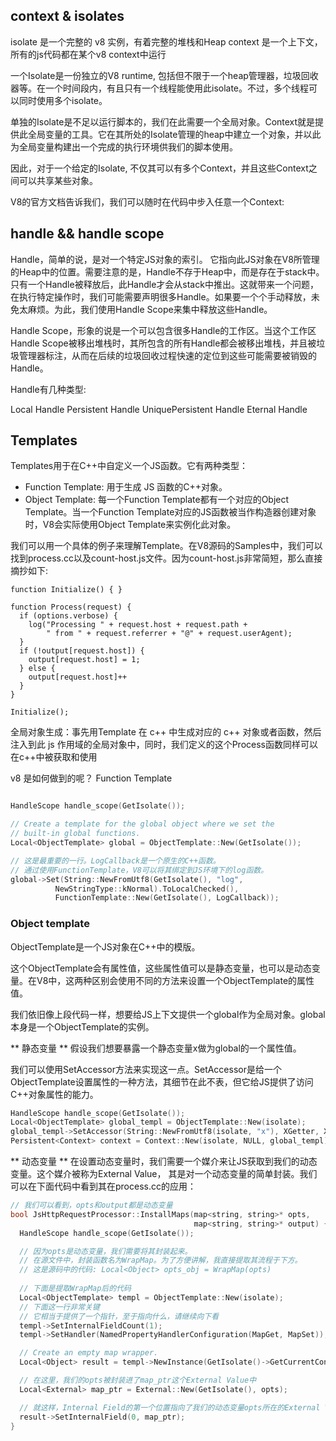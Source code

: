 ## context & isolates
isolate 是一个完整的 v8 实例，有着完整的堆栈和Heap
context 是一个上下文，所有的js代码都在某个v8 context中运行

一个Isolate是一份独立的V8 runtime, 包括但不限于一个heap管理器，垃圾回收器等。在一个时间段内，有且只有一个线程能使用此isolate。不过，多个线程可以同时使用多个isolate。

单独的Isolate是不足以运行脚本的，我们在此需要一个全局对象。Context就是提供此全局变量的工具。它在其所处的Isolate管理的heap中建立一个对象，并以此为全局变量构建出一个完成的执行环境供我们的脚本使用。

因此，对于一个给定的Isolate, 不仅其可以有多个Context，并且这些Context之间可以共享某些对象。

V8的官方文档告诉我们，我们可以随时在代码中步入任意一个Context:

## handle && handle scope
Handle，简单的说，是对一个特定JS对象的索引。
它指向此JS对象在V8所管理的Heap中的位置。需要注意的是，Handle不存于Heap中，而是存在于stack中。只有一个Handle被释放后，此Handle才会从stack中推出。这就带来一个问题，在执行特定操作时，我们可能需要声明很多Handle。如果要一个个手动释放，未免太麻烦。为此，我们使用Handle Scope来集中释放这些Handle。

Handle Scope，形象的说是一个可以包含很多Handle的工作区。当这个工作区Handle Scope被移出堆栈时，其所包含的所有Handle都会被移出堆栈，并且被垃圾管理器标注，从而在后续的垃圾回收过程快速的定位到这些可能需要被销毁的Handle。

Handle有几种类型:

Local Handle
Persistent Handle
UniquePersistent Handle
Eternal Handle

## Templates
Templates用于在C++中自定义一个JS函数。它有两种类型：

- Function Template: 用于生成 JS 函数的C++对象。
- Object Template: 每一个Function Template都有一个对应的Object Template。当一个Function Template对应的JS函数被当作构造器创建对象时，V8会实际使用Object Template来实例化此对象。

我们可以用一个具体的例子来理解Template。在V8源码的Samples中，我们可以找到process.cc以及count-host.js文件。因为count-host.js非常简短，那么直接摘抄如下:

```JS
function Initialize() { }

function Process(request) {
  if (options.verbose) {
    log("Processing " + request.host + request.path +
        " from " + request.referrer + "@" + request.userAgent);
  }
  if (!output[request.host]) {
    output[request.host] = 1;
  } else {
    output[request.host]++
  }
}

Initialize();
```

全局对象生成：事先用Template 在 c++ 中生成对应的 c++ 
对象或者函数，然后注入到此 js 作用域的全局对象中，同时，我们定义的这个Process函数同样可以在c++中被获取和使用

v8 是如何做到的呢？
Function Template
```c++

HandleScope handle_scope(GetIsolate());    

// Create a template for the global object where we set the
// built-in global functions.
Local<ObjectTemplate> global = ObjectTemplate::New(GetIsolate());

// 这是最重要的一行。LogCallback是一个原生的C++函数。
// 通过使用FunctionTemplate，V8可以将其绑定到JS环境下的log函数。
global->Set(String::NewFromUtf8(GetIsolate(), "log", 
          NewStringType::kNormal).ToLocalChecked(),
          FunctionTemplate::New(GetIsolate(), LogCallback)); 
```

### Object template

ObjectTemplate是一个JS对象在C++中的模版。

这个ObjectTemplate会有属性值，这些属性值可以是静态变量，也可以是动态变量。在V8中，这两种区别会使用不同的方法来设置一个ObjectTemplate的属性值。

我们依旧像上段代码一样，想要给JS上下文提供一个global作为全局对象。global本身是一个ObjectTemplate的实例。

** 静态变量 **
假设我们想要暴露一个静态变量x做为global的一个属性值。

我们可以使用SetAccessor方法来实现这一点。SetAccessor是给一个ObjectTemplate设置属性的一种方法，其细节在此不表，但它给JS提供了访问C++对象属性的能力。

```cpp
HandleScope handle_scope(GetIsolate());    
Local<ObjectTemplate> global_templ = ObjectTemplate::New(isolate);
global_templ->SetAccessor(String::NewFromUtf8(isolate, "x"), XGetter, XSetter); // x的值由XGetter提供，而XSetter则可以将JS中对x值的修改反映到C++中。
Persistent<Context> context = Context::New(isolate, NULL, global_templ);
```

** 动态变量 **
在设置动态变量时，我们需要一个媒介来让JS获取到我们的动态变量。这个媒介被称为External Value， 其是对一个动态变量的简单封装。我们可以在下面代码中看到其在process.cc的应用：

```cpp
// 我们可以看到，opts和output都是动态变量
bool JsHttpRequestProcessor::InstallMaps(map<string, string>* opts,
                                         map<string, string>* output) {
  HandleScope handle_scope(GetIsolate());

  // 因为opts是动态变量，我们需要将其封装起来。
  // 在源文件中，封装函数名为WrapMap。为了方便讲解，我直接提取其流程于下方。
  // 这是源码中的代码: Local<Object> opts_obj = WrapMap(opts)
  
  // 下面是提取WrapMap后的代码
  Local<ObjectTemplate> templ = ObjectTemplate::New(isolate);
  // 下面这一行非常关键
  // 它相当于提供了一个指针，至于指向什么，请继续向下看
  templ->SetInternalFieldCount(1); 
  templ->SetHandler(NamedPropertyHandlerConfiguration(MapGet, MapSet)); // 这一样类似SetAccessor

  // Create an empty map wrapper.
  Local<Object> result = templ->NewInstance(GetIsolate()->GetCurrentContext()).ToLocalChecked();

  // 在这里，我们的opts被封装进了map_ptr这个External Value中
  Local<External> map_ptr = External::New(GetIsolate(), opts);

  // 就这样，Internal Field的第一个位置指向了我们的动态变量opts所在的External Value
  result->SetInternalField(0, map_ptr);  
}
```